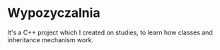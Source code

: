 # Wypozyczalnia
It's a C++ project which I created on studies, to learn how classes and inheritance mechanism work.
